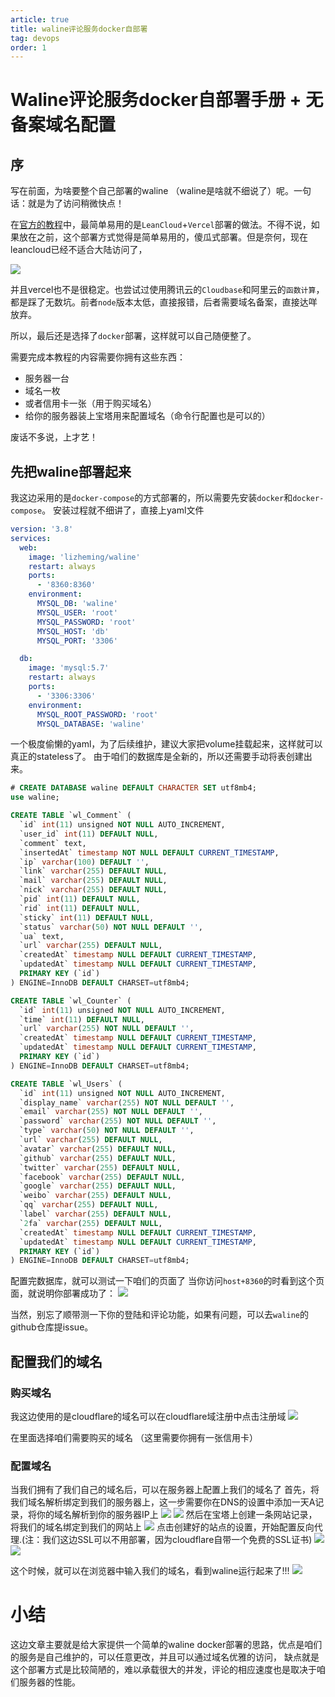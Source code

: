 ```yaml
---
article: true
title: waline评论服务docker自部署 
tag: devops
order: 1
---
```


# Waline评论服务docker自部署手册 + 无备案域名配置

## 序
写在前面，为啥要整个自己部署的waline （waline是啥就不细说了）呢。一句话：就是为了访问稍微快点！

在[官方的教程](https://waline.js.org/guide/get-started.html)中，最简单易用的是`LeanCloud`+`Vercel`部署的做法。不得不说，如果放在之前，这个部署方式觉得是简单易用的，傻瓜式部署。但是奈何，现在leancloud已经不适合大陆访问了，

![](https://golearning.oss-cn-shanghai.aliyuncs.com/obsidian20220903120512.png)


并且vercel也不是很稳定。也尝试过使用腾讯云的`Cloudbase`和阿里云的`函数计算`，都是踩了无数坑。前者`node`版本太低，直接报错，后者需要域名备案，直接达咩放弃。

所以，最后还是选择了`docker`部署，这样就可以自己随便整了。

需要完成本教程的内容需要你拥有这些东西：
- 服务器一台
- 域名一枚
- 或者信用卡一张（用于购买域名）
- 给你的服务器装上宝塔用来配置域名（命令行配置也是可以的）

废话不多说，上才艺！

## 先把waline部署起来
我这边采用的是`docker-compose`的方式部署的，所以需要先安装`docker`和`docker-compose`。
安装过程就不细讲了，直接上yaml文件

```yaml
version: '3.8'
services:
  web:
    image: 'lizheming/waline'
    restart: always
    ports:
      - '8360:8360'
    environment:
      MYSQL_DB: 'waline'
      MYSQL_USER: 'root'
      MYSQL_PASSWORD: 'root'
      MYSQL_HOST: 'db'
      MYSQL_PORT: '3306'

  db:
    image: 'mysql:5.7'
    restart: always
    ports:
      - '3306:3306'
    environment:
      MYSQL_ROOT_PASSWORD: 'root'
      MYSQL_DATABASE: 'waline'
```

一个极度偷懒的yaml，为了后续维护，建议大家把volume挂载起来，这样就可以真正的stateless了。
由于咱们的数据库是全新的，所以还需要手动将表创建出来。

```sql
# CREATE DATABASE waline DEFAULT CHARACTER SET utf8mb4;
use waline;

CREATE TABLE `wl_Comment` (
  `id` int(11) unsigned NOT NULL AUTO_INCREMENT,
  `user_id` int(11) DEFAULT NULL,
  `comment` text,
  `insertedAt` timestamp NOT NULL DEFAULT CURRENT_TIMESTAMP,
  `ip` varchar(100) DEFAULT '',
  `link` varchar(255) DEFAULT NULL,
  `mail` varchar(255) DEFAULT NULL,
  `nick` varchar(255) DEFAULT NULL,
  `pid` int(11) DEFAULT NULL,
  `rid` int(11) DEFAULT NULL,
  `sticky` int(11) DEFAULT NULL,
  `status` varchar(50) NOT NULL DEFAULT '',
  `ua` text,
  `url` varchar(255) DEFAULT NULL,
  `createdAt` timestamp NULL DEFAULT CURRENT_TIMESTAMP,
  `updatedAt` timestamp NULL DEFAULT CURRENT_TIMESTAMP,
  PRIMARY KEY (`id`)
) ENGINE=InnoDB DEFAULT CHARSET=utf8mb4;

CREATE TABLE `wl_Counter` (
  `id` int(11) unsigned NOT NULL AUTO_INCREMENT,
  `time` int(11) DEFAULT NULL,
  `url` varchar(255) NOT NULL DEFAULT '',
  `createdAt` timestamp NULL DEFAULT CURRENT_TIMESTAMP,
  `updatedAt` timestamp NULL DEFAULT CURRENT_TIMESTAMP,
  PRIMARY KEY (`id`)
) ENGINE=InnoDB DEFAULT CHARSET=utf8mb4;

CREATE TABLE `wl_Users` (
  `id` int(11) unsigned NOT NULL AUTO_INCREMENT,
  `display_name` varchar(255) NOT NULL DEFAULT '',
  `email` varchar(255) NOT NULL DEFAULT '',
  `password` varchar(255) NOT NULL DEFAULT '',
  `type` varchar(50) NOT NULL DEFAULT '',
  `url` varchar(255) DEFAULT NULL,
  `avatar` varchar(255) DEFAULT NULL,
  `github` varchar(255) DEFAULT NULL,
  `twitter` varchar(255) DEFAULT NULL,
  `facebook` varchar(255) DEFAULT NULL,
  `google` varchar(255) DEFAULT NULL,
  `weibo` varchar(255) DEFAULT NULL,
  `qq` varchar(255) DEFAULT NULL,
  `label` varchar(255) DEFAULT NULL,
  `2fa` varchar(255) DEFAULT NULL,
  `createdAt` timestamp NULL DEFAULT CURRENT_TIMESTAMP,
  `updatedAt` timestamp NULL DEFAULT CURRENT_TIMESTAMP,
  PRIMARY KEY (`id`)
) ENGINE=InnoDB DEFAULT CHARSET=utf8mb4;
```
配置完数据库，就可以测试一下咱们的页面了
当你访问`host+8360`的时看到这个页面，就说明你部署成功了：
![](https://golearning.oss-cn-shanghai.aliyuncs.com/obsidian20220903121138.png)

当然，别忘了顺带测一下你的登陆和评论功能，如果有问题，可以去`waline`的github仓库提issue。

## 配置我们的域名
### 购买域名
我这边使用的是cloudflare的域名可以在cloudflare域注册中点击注册域
![](https://golearning.oss-cn-shanghai.aliyuncs.com/obsidian20220903125138.png)

在里面选择咱们需要购买的域名 （这里需要你拥有一张信用卡）

### 配置域名
当我们拥有了我们自己的域名后，可以在服务器上配置上我们的域名了
首先，将我们域名解析绑定到我们的服务器上，这一步需要你在DNS的设置中添加一天A记录，将你的域名解析到你的服务器IP上
![](https://golearning.oss-cn-shanghai.aliyuncs.com/obsidian20220903125500.png)
![](https://golearning.oss-cn-shanghai.aliyuncs.com/obsidian20220903125709.png)
然后在宝塔上创建一条网站记录，将我们的域名绑定到我们的网站上
![](https://golearning.oss-cn-shanghai.aliyuncs.com/obsidian20220903130024.png)
点击创建好的站点的设置，开始配置反向代理.(注：我们这边SSL可以不用部署，因为cloudflare自带一个免费的SSL证书)
![](https://golearning.oss-cn-shanghai.aliyuncs.com/obsidian20220903130148.png)
![](https://golearning.oss-cn-shanghai.aliyuncs.com/obsidian20220903130404.png)

这个时候，就可以在浏览器中输入我们的域名，看到waline运行起来了!!!
![](https://golearning.oss-cn-shanghai.aliyuncs.com/obsidian20220903135649.png)
# 小结
这边文章主要就是给大家提供一个简单的waline docker部署的思路，优点是咱们的服务是自己维护的，可以任意更改，并且可以通过域名优雅的访问，
缺点就是这个部署方式是比较简陋的，难以承载很大的并发，评论的相应速度也是取决于咱们服务器的性能。
